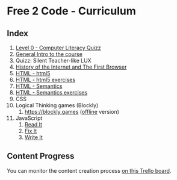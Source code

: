 # Free 2 Code - Curriculum

## Index

1. [Level 0 - Computer Literacy Quizz](./level0-quizz.md)
1. [General Intro to the course](./0.GENERAL/General-Introduction.md)
2. Quizz: Silent Teacher-like LUX
1. [History of the Internet and The First Browser](./0.GENERAL/Background.md)
1. [HTML - html5](./1.HTML/2.HTML5.md)
1. [HTML - html5 exercises](./1.HTML/exercises/Intro)
1. [HTML - Semantics](./1.HTML/3.Semantics.md)
1. [HTML - Semantics exercises](./1.HTML/exercises/Semantics)
1. CSS
2. Logical Thinking games (Blockly)
	1. https://blockly.games ([offline](https://github.com/google/blockly-games/wiki/Offline) version)
1. JavaScript
	1. [Read It](./3.JS/01-Read-It)
	2. [Fix It](./3.JS/02-Fix-It)
	3. [Write It](./3.JS/03-Write-It)




## Content Progress
You can monitor the content creation process [on this Trello board](https://trello.com/b/meDCHSdl/free-2-code).
